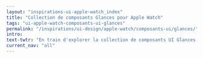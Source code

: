 ```yaml
---
layout: "inspirations-ui-apple-watch_index"
title: "Collection de composants Glances pour Apple Watch"
tags: "ui-apple-watch-composants-ui-glances"
permalink: "/inspirations/ui-design/apple-watch/composants-ui/glances/"
intro:
text-twtr: "En train d'explorer la collection de composants UI Glances pour Apple Watch – @MagDuWebdesign"
current_nav: "all"
---
```

